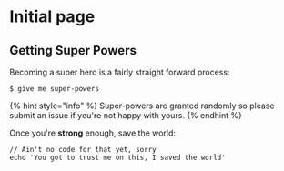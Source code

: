 # Initial page

## Getting Super Powers

Becoming a super hero is a fairly straight forward process:

```
$ give me super-powers
```

{% hint style="info" %}
 Super-powers are granted randomly so please submit an issue if you're not happy with yours.
{% endhint %}

Once you're **strong** enough, save the world:

```
// Ain't no code for that yet, sorry
echo 'You got to trust me on this, I saved the world'
```



